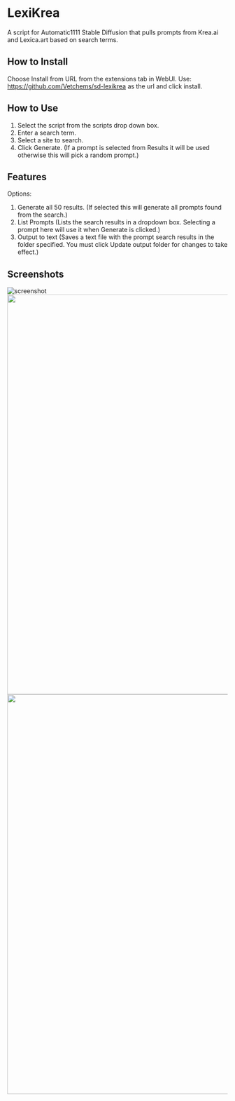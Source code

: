 # LexiKrea
A script for Automatic1111 Stable Diffusion that pulls prompts from Krea.ai and Lexica.art based on search terms.

## How to Install
Choose Install from URL from the extensions tab in WebUI.
Use: https://github.com/Vetchems/sd-lexikrea as the url and click install.

## How to Use

 1. Select the script from the scripts drop down box.
 2. Enter a search term.
 3. Select a site to search.
 4. Click Generate. (If a prompt is selected from Results it will be used otherwise this will pick a random prompt.)
 
## Features 
 
 Options:
 
 1. Generate all 50 results. (If selected this will generate all prompts found from the search.)
 2. List Prompts (Lists the search results in a dropdown box. Selecting a prompt here will use it when Generate is clicked.)
 3. Output to text (Saves a text file with the prompt search results in the folder specified. You must click Update output folder for changes to take effect.)


## Screenshots

![screenshot](https://github.com/Vetchems/sd-lexikrea/raw/main/images/lexikrea_screenshot.png)
<img src="https://github.com/Vetchems/sd-lexikrea/raw/main/images/lexikrea_screenshot_result.png" width="912"/>
<img src="https://github.com/Vetchems/sd-lexikrea/raw/main/images/lexikrea_results_example.png" width="912"/>

